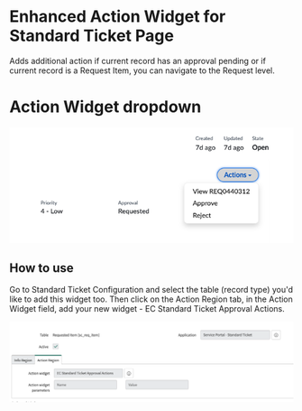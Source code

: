 
# Enhanced Action Widget for Standard Ticket Page

Adds additional action if current record has an approval pending or if current record is a Request Item, you can navigate to the Request level.
# Action Widget dropdown 
![Image of Action Widget on Service Portl Page](./enhanced_action_sp_widget.png)

## How to use

Go to Standard Ticket Configuration and select the table (record type) you'd like to add this widget too.
Then click on the Action Region tab, in the Action Widget field, add your new widget - EC Standard Ticket Approval Actions.


![Image of Standard Ticket Configuration](./standard_ticket_config.png)
